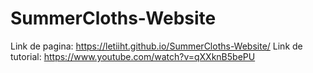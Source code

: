 # SummerCloths-Website
Link de pagina: https://letiiht.github.io/SummerCloths-Website/
Link de tutorial: https://www.youtube.com/watch?v=qXXknB5bePU

